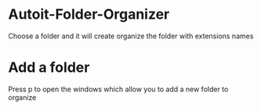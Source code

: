 # Autoit-Folder-Organizer
Choose a folder and it will create organize the folder with extensions names 

# Add a folder
Press p to open the windows which allow you to add a new folder to organize

